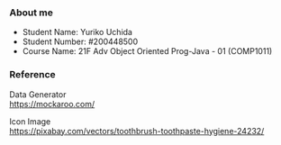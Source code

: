 ### About me
- Student Name: Yuriko Uchida   
- Student Number: #200448500    
- Course Name: 21F Adv Object Oriented Prog-Java - 01 (COMP1011)   


### Reference
Data Generator    
https://mockaroo.com/

Icon Image   
https://pixabay.com/vectors/toothbrush-toothpaste-hygiene-24232/

